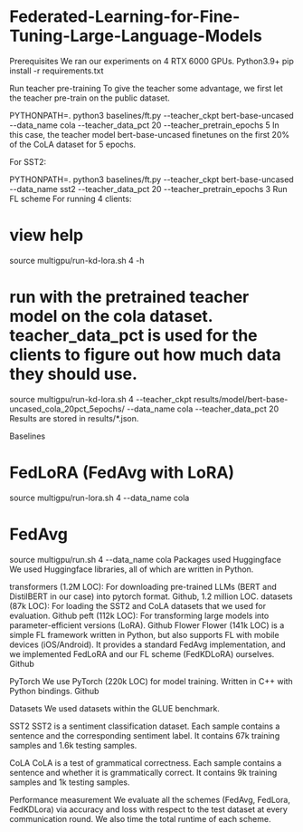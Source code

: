 # Federated-Learning-for-Fine-Tuning-Large-Language-Models

Prerequisites
We ran our experiments on 4 RTX 6000 GPUs.
Python3.9+
pip install -r requirements.txt

Run teacher pre-training
To give the teacher some advantage, we first let the teacher pre-train on the public dataset.

PYTHONPATH=. python3 baselines/ft.py --teacher_ckpt bert-base-uncased --data_name cola --teacher_data_pct 20 --teacher_pretrain_epochs 5
In this case, the teacher model bert-base-uncased finetunes on the first 20% of the CoLA dataset for 5 epochs.

For SST2:

PYTHONPATH=. python3 baselines/ft.py --teacher_ckpt bert-base-uncased --data_name sst2 --teacher_data_pct 20 --teacher_pretrain_epochs 3
Run FL scheme
For running 4 clients:

# view help
source multigpu/run-kd-lora.sh 4 -h
# run with the pretrained teacher model on the cola dataset. teacher_data_pct is used for the clients to figure out how much data they should use.
source multigpu/run-kd-lora.sh 4 --teacher_ckpt results/model/bert-base-uncased_cola_20pct_5epochs/ --data_name cola --teacher_data_pct 20
Results are stored in results/*.json.

Baselines
# FedLoRA (FedAvg with LoRA)
source multigpu/run-lora.sh 4 --data_name cola
# FedAvg
source multigpu/run.sh 4 --data_name cola
Packages used
Huggingface
We used Huggingface libraries, all of which are written in Python.

transformers (1.2M LOC): For downloading pre-trained LLMs (BERT and DistilBERT in our case) into pytorch format. Github, 1.2 million LOC.
datasets (87k LOC): For loading the SST2 and CoLA datasets that we used for evaluation. Github
peft (112k LOC): For transforming large models into parameter-efficient versions (LoRA). Github
Flower
Flower (141k LOC) is a simple FL framework written in Python, but also supports FL with mobile devices (iOS/Android). It provides a standard FedAvg implementation, and we implemented FedLoRA and our FL scheme (FedKDLoRA) ourselves. Github

PyTorch
We use PyTorch (220k LOC) for model training. Written in C++ with Python bindings. Github

Datasets
We used datasets within the GLUE benchmark.

SST2
SST2 is a sentiment classification dataset. Each sample contains a sentence and the corresponding sentiment label. It contains 67k training samples and 1.6k testing samples.

CoLA
CoLA is a test of grammatical correctness. Each sample contains a sentence and whether it is grammatically correct. It contains 9k training samples and 1k testing samples.

Performance measurement
We evaluate all the schemes (FedAvg, FedLora, FedKDLora) via accuracy and loss with respect to the test dataset at every communication round. We also time the total runtime of each scheme.
